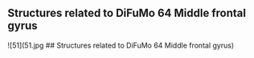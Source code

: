 


## Structures related to DiFuMo 64 Middle frontal gyrus

![51](51.jpg ## Structures related to DiFuMo 64 Middle frontal gyrus)